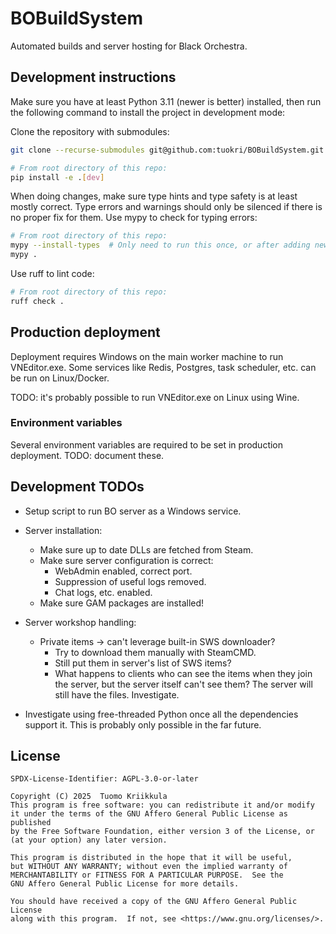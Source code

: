 # BOBuildSystem

Automated builds and server hosting for Black Orchestra.

## Development instructions

Make sure you have at least Python 3.11 (newer is better)
installed, then run the following command to install the
project in development mode:

Clone the repository with submodules:

```bash
git clone --recurse-submodules git@github.com:tuokri/BOBuildSystem.git
```

```bash
# From root directory of this repo:
pip install -e .[dev]
```

When doing changes, make sure type hints and type safety
is at least mostly correct. Type errors and warnings
should only be silenced if there is no proper fix for them.
Use mypy to check for typing errors:

```bash
# From root directory of this repo:
mypy --install-types  # Only need to run this once, or after adding new packages!
mypy .
```

Use ruff to lint code:

```bash
# From root directory of this repo:
ruff check .
```

## Production deployment

Deployment requires Windows on the main worker machine to run VNEditor.exe.
Some services like Redis, Postgres, task scheduler, etc. can be run on Linux/Docker.

TODO: it's probably possible to run VNEditor.exe on Linux using Wine.

### Environment variables

Several environment variables are required to be set in production deployment.
TODO: document these.

## Development TODOs

- Setup script to run BO server as a Windows service.
- Server installation:
    - Make sure up to date DLLs are fetched from Steam.
    - Make sure server configuration is correct:
        - WebAdmin enabled, correct port.
        - Suppression of useful logs removed.
        - Chat logs, etc. enabled.
    - Make sure GAM packages are installed!
- Server workshop handling:
    - Private items -> can't leverage built-in SWS downloader?
        - Try to download them manually with SteamCMD.
        - Still put them in server's list of SWS items?
        - What happens to clients who can see the items when they join
          the server, but the server itself can't see them? The server
          will still have the files. Investigate.

- Investigate using free-threaded Python once all the dependencies
  support it. This is probably only possible in the far future.

## License

```
SPDX-License-Identifier: AGPL-3.0-or-later
```

```
Copyright (C) 2025  Tuomo Kriikkula
This program is free software: you can redistribute it and/or modify
it under the terms of the GNU Affero General Public License as published
by the Free Software Foundation, either version 3 of the License, or
(at your option) any later version.

This program is distributed in the hope that it will be useful,
but WITHOUT ANY WARRANTY; without even the implied warranty of
MERCHANTABILITY or FITNESS FOR A PARTICULAR PURPOSE.  See the
GNU Affero General Public License for more details.

You should have received a copy of the GNU Affero General Public License
along with this program.  If not, see <https://www.gnu.org/licenses/>.
```
